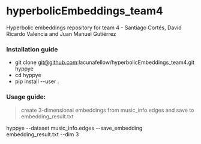 # hyperbolicEmbeddings_team4
Hyperbolic embeddings repository for team 4 - Santiago Cortés, David Ricardo Valencia and Juan Manuel Gutiérrez

### Installation guide
* git clone git@github.com:lacunafellow/hyperbolicEmbeddings_team4.git hyppye
* cd hyppye
* pip install --user .

### Usage guide: 
> create 3-dimensional embeddings from music_info.edges and save to embedding_result.txt

hyppye --dataset music_info.edges --save_embedding embedding_result.txt --dim 3
